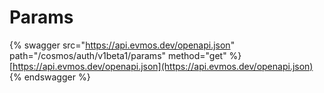 # Params

{% swagger src="https://api.evmos.dev/openapi.json" path="/cosmos/auth/v1beta1/params" method="get" %}
[https://api.evmos.dev/openapi.json](https://api.evmos.dev/openapi.json)
{% endswagger %}
